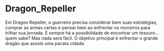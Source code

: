 # Dragon_Repeller
Em Dragon Repeller, o guerreiro precisa considerar bem suas estratégias, comprar as armas certas e pensar bem ao enfrentar os monstros para trilhar sua jornada.  E sempre há a possibilidade de encontrar um tesouro... quem sabe? Mas nada será fácil.  O objetivo principal é enfrentar o grande dragão que assola uma pacata cidade.

